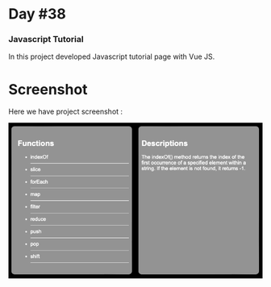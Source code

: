 # Day #38

### Javascript Tutorial
In this project developed Javascript tutorial page with Vue JS.

# Screenshot
Here we have project screenshot :

![screenshot](screenshot.png)